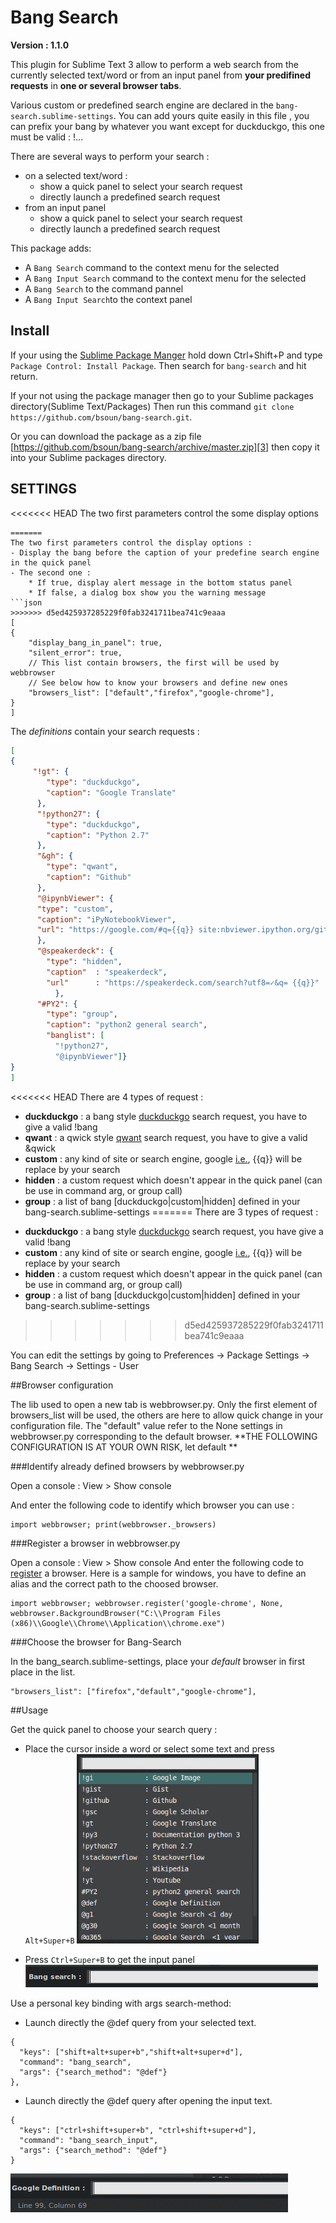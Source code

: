 Bang Search 
=============

**Version : 1.1.0**

This plugin for Sublime Text 3 allow to perform a web search from the currently selected text/word or from an input panel from **your predifined requests** in **one or several browser tabs**.


Various custom or predefined search engine are declared in the `bang-search.sublime-settings`.
You can add yours quite easily in this file , you can prefix your bang by whatever you want except for duckduckgo, this one must be valid : !...


There are several ways to perform your search :
* on a selected text/word :
	- show a quick panel to select your search request
	- directly launch a predefined search request	
* from an input panel
	- show a quick panel to select your search request
	- directly launch a predefined search request	

This package adds: 

* A `Bang Search` command to the context menu for the selected
* A `Bang Input Search` command to the context menu for the selected
* A `Bang Search` to the command pannel
* A `Bang Input Search`to the context panel

## Install

If your using the [Sublime Package Manger][2] hold down Ctrl+Shift+P and type
`Package Control: Install Package`. Then search for `bang-search` and hit return.

If your not using the package manager then go to your Sublime packages directory(Sublime Text/Packages) Then run this command `git clone https://github.com/bsoun/bang-search.git`.

Or you can download the package as a zip file [https://github.com/bsoun/bang-search/archive/master.zip][3] then copy it into your Sublime packages directory.


## SETTINGS
<<<<<<< HEAD
The two first parameters control the some display options
```
=======
The two first parameters control the display options :
- Display the bang before the caption of your predefine search engine in the quick panel
- The second one :   
	* If true, display alert message in the bottom status panel
	* If false, a dialog box show you the warning message
```json
>>>>>>> d5ed425937285229f0fab3241711bea741c9eaaa
[
{
    "display_bang_in_panel": true,
    "silent_error": true,
    // This list contain browsers, the first will be used by webbrowser
    // See below how to know your browsers and define new ones
    "browsers_list": ["default","firefox","google-chrome"],
}
]
```
The *definitions* contain your search requests :
```json
[
{
     "!gt": {
        "type": "duckduckgo",
        "caption": "Google Translate"
      },
      "!python27": {
        "type": "duckduckgo",
        "caption": "Python 2.7"
      },
      "&gh": {
        "type": "qwant",
        "caption": "Github"
      },
      "@ipynbViewer": {      
      "type": "custom",
      "caption": "iPyNotebookViewer",
      "url": "https://google.com/#q={{q}} site:nbviewer.ipython.org/github/"
      },   
      "@speakerdeck": {
        "type": "hidden",
        "caption"  : "speakerdeck",
        "url"      : "https://speakerdeck.com/search?utf8=✓&q= {{q}}"
          },      
      "#PY2": {
        "type": "group",
        "caption": "python2 general search",
        "banglist": [
          "!python27",
          "@ipynbViewer"]}
}
]
```
<<<<<<< HEAD
There are 4 types of request :  
* **duckduckgo** : a bang style [duckduckgo][5] search request, you have to give a valid !bang
* **qwant** : a qwick style [qwant][6] search request, you have to give a valid &qwick
* **custom** : any kind of site or search engine, google [i.e.][4], {{q}} will be replace by your search 
* **hidden** : a custom request which doesn't appear in the quick panel (can be use in command arg, or group call)
* **group** : a list of bang [duckduckgo|custom|hidden] defined in your bang-search.sublime-settings
=======
There are 3 types of request :
- **duckduckgo** : a bang style [duckduckgo][5] search request, you have give a valid !bang
- **custom** : any kind of site or search engine, google [i.e.][4], {{q}} will be replace by your search 
- **hidden** : a custom request which doesn't appear in the quick panel (can be use in command arg, or group call)
- **group** : a list of bang [duckduckgo|custom|hidden] defined in your bang-search.sublime-settings
>>>>>>> d5ed425937285229f0fab3241711bea741c9eaaa


You can edit the settings by going to Preferences -> Package Settings -> Bang Search -> Settings - User

##Browser configuration

The lib used to open a new tab is webbrowser.py. Only the first element of browsers_list will be used, the others are here to 
allow quick change in your configuration file. The "default" value refer to the None settings in webbrowser.py corresponding to the default browser.
**THE FOLLOWING CONFIGURATION IS AT YOUR OWN RISK, let default **

###Identify already defined browsers by webbrowser.py

Open a console : View > Show console

And enter the following code to identify which browser you can use :
```
import webbrowser; print(webbrowser._browsers)
```

###Register a browser in webbrowser.py

Open a console : View > Show console
And enter the following code to [register](https://docs.python.org/3/library/webbrowser.html#webbrowser.register) a browser. Here is a sample for windows, you have to define an alias and the correct path to the choosed browser.
```
import webbrowser; webbrowser.register('google-chrome', None, webbrowser.BackgroundBrowser("C:\\Program Files (x86)\\Google\\Chrome\\Application\\chrome.exe")
```

###Choose the browser for Bang-Search

In the bang_search.sublime-settings, place your _default_ browser in first place in the list.
```
"browsers_list": ["firefox","default","google-chrome"],
```

##Usage

Get the quick panel to choose your search query :
- Place the cursor inside a word or select some text and press `Alt+Super+B`
![quick_panel][quick_panel]

- Press `Ctrl+Super+B` to get the input panel
![input_panel][input_panel]



Use a personal key binding with args search-method:

- Launch directly the @def query from your selected text.
```
{
  "keys": ["shift+alt+super+b","shift+alt+super+d"], 
  "command": "bang_search",
  "args": {"search_method": "@def"}
},
```
- Launch directly the @def query after opening the input text.
```
{
  "keys": ["ctrl+shift+super+b", "ctrl+shift+super+d"], 
  "command": "bang_search_input",
  "args": {"search_method": "@def"}
}
```
![input_definition][input_definition]


  [1]: http://www.sublimetext.com
  [2]: https://sublime.wbond.net/
  [3]: https://github.com/bsoun/bang-search/archive/master.zip
  [4]: http://www.googleguide.com/advanced_operators_reference.html
  [5]: https://duckduckgo.com/bang
  [6]: https://www.qwant.com/qwick


[quick_panel]: https://raw.githubusercontent.com/bsoun/bang-search/master/doc/quick_panel.gif
[input_panel]: https://raw.githubusercontent.com/bsoun/bang-search/master/doc/input_panel.gif
[input_definition]:https://raw.githubusercontent.com/bsoun/bang-search/master/doc/input_definition.gif
